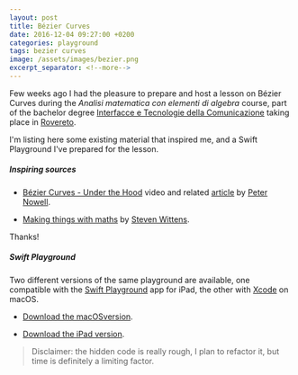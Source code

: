 ```yaml
---
layout: post
title: Bézier Curves
date: 2016-12-04 09:27:00 +0200
categories: playground
tags: bezier curves
image: /assets/images/bezier.png
excerpt_separator: <!--more-->
---
```


Few weeks ago I had the pleasure to prepare and host a lesson on Bézier Curves during the _Analisi matematica con elementi di algebra_ course, part of the bachelor degree [Interfacce e Tecnologie della Comunicazione](http://offertaformativa.unitn.it/it/l/interfacce-e-tecnologie-della-comunicazione) taking place in [Rovereto](https://it.wikipedia.org/wiki/Rovereto).

I'm listing here some existing material that inspired me, and a Swift Playground I've prepared for the lesson.

##### Inspiring sources

- [Bézier Curves - Under the Hood](https://vimeo.com/106757336) video and related [article](https://medium.com/sketch-app/mastering-the-bezier-curve-in-sketch-4da8fdf0dbbb#.rhuvgwcq0) by [Peter Nowell](https://twitter.com/pnowelldesign).

- [Making things with maths](https://www.youtube.com/watch?v=Zkx1aKv2z8o) by [Steven Wittens](https://acko.net/about/).

Thanks!

<!--more-->

##### Swift Playground

Two different versions of the same playground are available, one compatible with the [Swift Playground](http://www.apple.com/swift/playgrounds/) app for iPad, the other with [Xcode](https://developer.apple.com/xcode/) on macOS.

- [Download the macOSversion](https://github.com/macteo/bezier/raw/develop/Bézier.playground.zip).

- [Download the iPad version](https://github.com/macteo/bezier/raw/develop/Bézier.playgroundbook.zip).

> Disclaimer: the hidden code is really rough, I plan to refactor it, but time is definitely a limiting factor.
